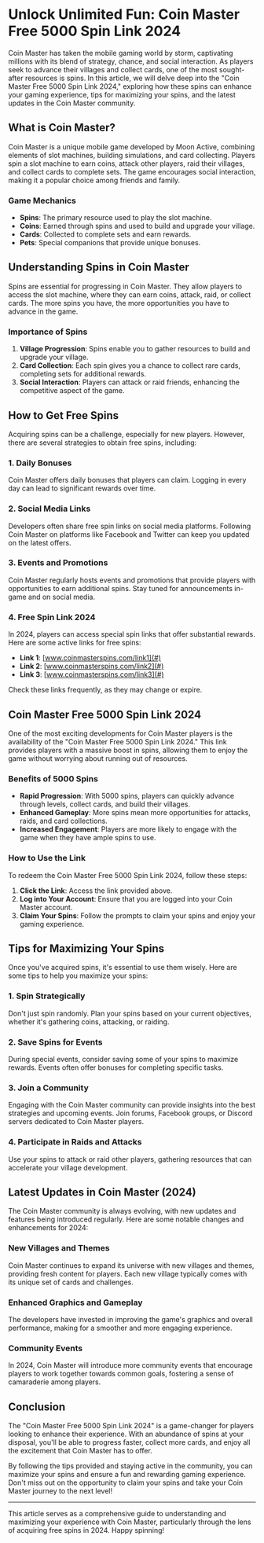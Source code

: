 # Unlock Unlimited Fun: Coin Master Free 5000 Spin Link 2024

Coin Master has taken the mobile gaming world by storm, captivating millions with its blend of strategy, chance, and social interaction. As players seek to advance their villages and collect cards, one of the most sought-after resources is spins. In this article, we will delve deep into the "Coin Master Free 5000 Spin Link 2024," exploring how these spins can enhance your gaming experience, tips for maximizing your spins, and the latest updates in the Coin Master community.

## What is Coin Master?

Coin Master is a unique mobile game developed by Moon Active, combining elements of slot machines, building simulations, and card collecting. Players spin a slot machine to earn coins, attack other players, raid their villages, and collect cards to complete sets. The game encourages social interaction, making it a popular choice among friends and family.

### Game Mechanics

- **Spins**: The primary resource used to play the slot machine.
- **Coins**: Earned through spins and used to build and upgrade your village.
- **Cards**: Collected to complete sets and earn rewards.
- **Pets**: Special companions that provide unique bonuses.

## Understanding Spins in Coin Master

Spins are essential for progressing in Coin Master. They allow players to access the slot machine, where they can earn coins, attack, raid, or collect cards. The more spins you have, the more opportunities you have to advance in the game.

### Importance of Spins

1. **Village Progression**: Spins enable you to gather resources to build and upgrade your village.
2. **Card Collection**: Each spin gives you a chance to collect rare cards, completing sets for additional rewards.
3. **Social Interaction**: Players can attack or raid friends, enhancing the competitive aspect of the game.

## How to Get Free Spins

Acquiring spins can be a challenge, especially for new players. However, there are several strategies to obtain free spins, including:

### 1. Daily Bonuses

Coin Master offers daily bonuses that players can claim. Logging in every day can lead to significant rewards over time.

### 2. Social Media Links

Developers often share free spin links on social media platforms. Following Coin Master on platforms like Facebook and Twitter can keep you updated on the latest offers.

### 3. Events and Promotions

Coin Master regularly hosts events and promotions that provide players with opportunities to earn additional spins. Stay tuned for announcements in-game and on social media.

### 4. Free Spin Link 2024

In 2024, players can access special spin links that offer substantial rewards. Here are some active links for free spins:

- **Link 1**: [www.coinmasterspins.com/link1](#)
- **Link 2**: [www.coinmasterspins.com/link2](#)
- **Link 3**: [www.coinmasterspins.com/link3](#)

Check these links frequently, as they may change or expire.

## Coin Master Free 5000 Spin Link 2024

One of the most exciting developments for Coin Master players is the availability of the "Coin Master Free 5000 Spin Link 2024." This link provides players with a massive boost in spins, allowing them to enjoy the game without worrying about running out of resources.

### Benefits of 5000 Spins

- **Rapid Progression**: With 5000 spins, players can quickly advance through levels, collect cards, and build their villages.
- **Enhanced Gameplay**: More spins mean more opportunities for attacks, raids, and card collections.
- **Increased Engagement**: Players are more likely to engage with the game when they have ample spins to use.

### How to Use the Link

To redeem the Coin Master Free 5000 Spin Link 2024, follow these steps:

1. **Click the Link**: Access the link provided above.
2. **Log into Your Account**: Ensure that you are logged into your Coin Master account.
3. **Claim Your Spins**: Follow the prompts to claim your spins and enjoy your gaming experience.

## Tips for Maximizing Your Spins

Once you've acquired spins, it's essential to use them wisely. Here are some tips to help you maximize your spins:

### 1. Spin Strategically

Don't just spin randomly. Plan your spins based on your current objectives, whether it's gathering coins, attacking, or raiding.

### 2. Save Spins for Events

During special events, consider saving some of your spins to maximize rewards. Events often offer bonuses for completing specific tasks.

### 3. Join a Community

Engaging with the Coin Master community can provide insights into the best strategies and upcoming events. Join forums, Facebook groups, or Discord servers dedicated to Coin Master players.

### 4. Participate in Raids and Attacks

Use your spins to attack or raid other players, gathering resources that can accelerate your village development.

## Latest Updates in Coin Master (2024)

The Coin Master community is always evolving, with new updates and features being introduced regularly. Here are some notable changes and enhancements for 2024:

### New Villages and Themes

Coin Master continues to expand its universe with new villages and themes, providing fresh content for players. Each new village typically comes with its unique set of cards and challenges.

### Enhanced Graphics and Gameplay

The developers have invested in improving the game's graphics and overall performance, making for a smoother and more engaging experience.

### Community Events

In 2024, Coin Master will introduce more community events that encourage players to work together towards common goals, fostering a sense of camaraderie among players.

## Conclusion

The "Coin Master Free 5000 Spin Link 2024" is a game-changer for players looking to enhance their experience. With an abundance of spins at your disposal, you'll be able to progress faster, collect more cards, and enjoy all the excitement that Coin Master has to offer.

By following the tips provided and staying active in the community, you can maximize your spins and ensure a fun and rewarding gaming experience. Don't miss out on the opportunity to claim your spins and take your Coin Master journey to the next level!

---

This article serves as a comprehensive guide to understanding and maximizing your experience with Coin Master, particularly through the lens of acquiring free spins in 2024. Happy spinning!
